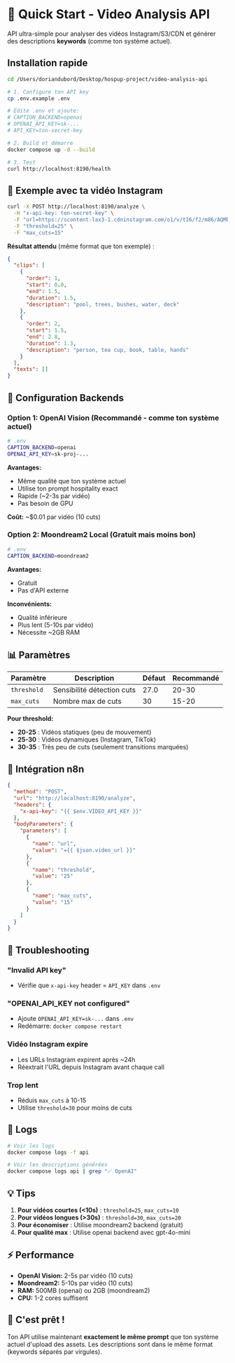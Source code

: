 # 🚀 Quick Start - Video Analysis API

API ultra-simple pour analyser des vidéos Instagram/S3/CDN et générer des descriptions **keywords** (comme ton système actuel).

## Installation rapide

```bash
cd /Users/doriandubord/Desktop/hospup-project/video-analysis-api

# 1. Configure ton API key
cp .env.example .env

# Edite .env et ajoute:
# CAPTION_BACKEND=openai
# OPENAI_API_KEY=sk-...
# API_KEY=ton-secret-key

# 2. Build et démarre
docker compose up -d --build

# 3. Test
curl http://localhost:8190/health
```

## 🎯 Exemple avec ta vidéo Instagram

```bash
curl -X POST http://localhost:8190/analyze \
  -H "x-api-key: ton-secret-key" \
  -F "url=https://scontent-lax3-1.cdninstagram.com/o1/v/t16/f2/m86/AQMhQBW9nNDrEg76Om3itggV6htOVUFu4jpcQQPKnoIDo3tTiuxJwSIsTxjp9Ch-SN90UdfZh-GGXLZmpeFkj80TjcFgg6vd9edLXz4.mp4?..." \
  -F "threshold=25" \
  -F "max_cuts=15"
```

**Résultat attendu** (même format que ton exemple) :

```json
{
  "clips": [
    {
      "order": 1,
      "start": 0.0,
      "end": 1.5,
      "duration": 1.5,
      "description": "pool, trees, bushes, water, deck"
    },
    {
      "order": 2,
      "start": 1.5,
      "end": 2.8,
      "duration": 1.3,
      "description": "person, tea cup, book, table, hands"
    }
  ],
  "texts": []
}
```

## 🔧 Configuration Backends

### Option 1: OpenAI Vision (Recommandé - comme ton système actuel)

```bash
# .env
CAPTION_BACKEND=openai
OPENAI_API_KEY=sk-proj-...
```

**Avantages:**
- Même qualité que ton système actuel
- Utilise ton prompt hospitality exact
- Rapide (~2-3s par vidéo)
- Pas besoin de GPU

**Coût:** ~$0.01 par vidéo (10 cuts)

### Option 2: Moondream2 Local (Gratuit mais moins bon)

```bash
# .env
CAPTION_BACKEND=moondream2
```

**Avantages:**
- Gratuit
- Pas d'API externe

**Inconvénients:**
- Qualité inférieure
- Plus lent (5-10s par vidéo)
- Nécessite ~2GB RAM

## 📊 Paramètres

| Paramètre | Description | Défaut | Recommandé |
|-----------|-------------|--------|------------|
| `threshold` | Sensibilité détection cuts | 27.0 | 20-30 |
| `max_cuts` | Nombre max de cuts | 30 | 15-20 |

**Pour threshold:**
- **20-25** : Vidéos statiques (peu de mouvement)
- **25-30** : Vidéos dynamiques (Instagram, TikTok)
- **30-35** : Très peu de cuts (seulement transitions marquées)

## 🔗 Intégration n8n

```json
{
  "method": "POST",
  "url": "http://localhost:8190/analyze",
  "headers": {
    "x-api-key": "{{ $env.VIDEO_API_KEY }}"
  },
  "bodyParameters": {
    "parameters": [
      {
        "name": "url",
        "value": "={{ $json.video_url }}"
      },
      {
        "name": "threshold",
        "value": "25"
      },
      {
        "name": "max_cuts",
        "value": "15"
      }
    ]
  }
}
```

## 🐛 Troubleshooting

### "Invalid API key"
- Vérifie que `x-api-key` header = `API_KEY` dans `.env`

### "OPENAI_API_KEY not configured"
- Ajoute `OPENAI_API_KEY=sk-...` dans `.env`
- Redémarre: `docker compose restart`

### Vidéo Instagram expire
- Les URLs Instagram expirent après ~24h
- Réextrait l'URL depuis Instagram avant chaque call

### Trop lent
- Réduis `max_cuts` à 10-15
- Utilise `threshold=30` pour moins de cuts

## 📝 Logs

```bash
# Voir les logs
docker compose logs -f api

# Voir les descriptions générées
docker compose logs api | grep "✅ OpenAI"
```

## 💡 Tips

1. **Pour vidéos courtes (<10s)** : `threshold=25`, `max_cuts=10`
2. **Pour vidéos longues (>30s)** : `threshold=30`, `max_cuts=20`
3. **Pour économiser** : Utilise moondream2 backend (gratuit)
4. **Pour qualité max** : Utilise openai backend avec gpt-4o-mini

## ⚡ Performance

- **OpenAI Vision:** 2-5s par vidéo (10 cuts)
- **Moondream2:** 5-10s par vidéo (10 cuts)
- **RAM:** 500MB (openai) ou 2GB (moondream2)
- **CPU:** 1-2 cores suffisent

## 🎉 C'est prêt !

Ton API utilise maintenant **exactement le même prompt** que ton système actuel d'upload des assets. Les descriptions sont dans le même format (keywords séparés par virgules).
